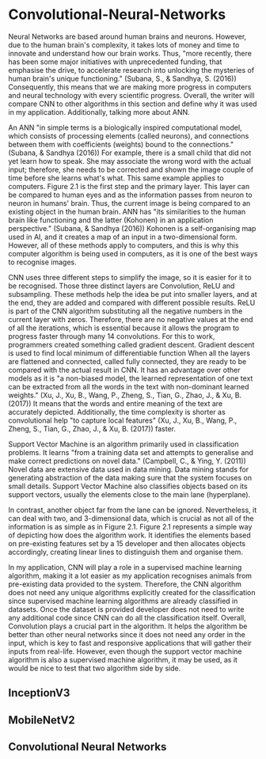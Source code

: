 # Convolutional-Neural-Networks

Neural Networks are based around human brains and neurons. However, due to the human brain's complexity, it takes lots of money and time to innovate and understand how our brain works. Thus, "more recently, there has been some major initiatives with unprecedented funding, that emphasise the drive, to accelerate research into unlocking the mysteries of human brain's unique functioning." (Subana, S., & Sandhya, S. (2016)) Consequently, this means that we are making more progress in computers and neural technology with every scientific progress. Overall, the writer will compare CNN to other algorithms in this section and define why it was used in my application. Additionally, talking more about ANN.

An ANN "in simple terms is a biologically inspired computational model, which consists of processing elements (called neurons), and connections between them with coefficients (weights) bound to the connections." (Subana, & Sandhya (2016)) For example, there is a small child that did not yet learn how to speak. She may associate the wrong word with the actual input; therefore, she needs to be corrected and shown the image couple of time before she learns what's what. This same example applies to computers. Figure 2.1 is the first step and the primary layer. This layer can be compared to human eyes and as the information passes from neuron to neuron in humans' brain. Thus, the current image is being compared to an existing object in the human brain. ANN has "its similarities to the human brain like functioning and the latter (Kohonen) in an application perspective." (Subana, & Sandhya (2016)) Kohonen is a self-organising map used in AI, and it creates a map of an input in a two-dimensional form. However, all of these methods apply to computers, and this is why this computer algorithm is being used in computers, as it is one of the best ways to recognise images.

CNN uses three different steps to simplify the image, so it is easier for it to be recognised. Those three distinct layers are Convolution, ReLU and subsampling. These methods help the idea be put into smaller layers, and at the end, they are added and compared with different possible results. ReLU is part of the CNN algorithm substituting all the negative numbers in the current layer with zeros. Therefore, there are no negative values at the end of all the iterations, which is essential because it allows the program to progress faster through many 14 convolutions. For this to work, programmers created something called gradient descent. Gradient descent is used to find local minimum of differentiable function When all the layers are flattened and connected, called fully connected, they are ready to be compared with the actual result in CNN. It has an advantage over other models as it is "a non-biased model, the learned representation of one text can be extracted from all the words in the text with non-dominant learned weights." (Xu, J., Xu, B., Wang, P., Zheng, S., Tian, G., Zhao, J., & Xu, B. (2017)) It means that the words and entire meaning of the text are accurately depicted. Additionally, the time complexity is shorter as convolutional help "to capture local features" (Xu, J., Xu, B., Wang, P., Zheng, S., Tian, G., Zhao, J., & Xu, B. (2017)) faster.

Support Vector Machine is an algorithm primarily used in classification problems. It learns "from a training data set and attempts to generalise and make correct predictions on novel data." (Campbell, C., & Ying, Y. (2011)) Novel data are extensive data used in data mining. Data mining stands for generating abstraction of the data making sure that the system focuses on small details. Support Vector Machine also classifies objects based on its support vectors, usually the elements close to the main lane (hyperplane).

In contrast, another object far from the lane can be ignored. Nevertheless, it can deal with two, and 3-dimensional data, which is crucial as not all of the information is as simple as in Figure 2.1. Figure 2.1 represents a simple way of depicting how does the algorithm work. It identifies the elements based on pre-existing features set by a 15 developer and then allocates objects accordingly, creating linear lines to distinguish them and organise them.

In my application, CNN will play a role in a supervised machine learning algorithm, making it a lot easier as my application recognises animals from pre-existing data provided to the system. Therefore, the CNN algorithm does not need any unique algorithms explicitly created for the classification since supervised machine learning algorithms are already classified in datasets. Once the dataset is provided developer does not need to write any additional code since CNN can do all the classification itself. Overall, Convolution plays a crucial part in the algorithm. It helps the algorithm be better than other neural networks since it does not need any order in the input, which is key to fast and responsive applications that will gather their inputs from real-life. However, even though the support vector machine algorithm is also a supervised machine algorithm, it may be used, as it would be nice to test that two algorithm side by side.

## InceptionV3

## MobileNetV2

## Convolutional Neural Networks
